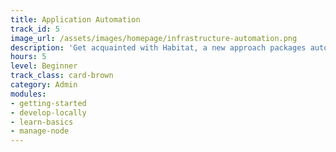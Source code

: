 ```yaml
---
title: Application Automation
track_id: 5
image_url: /assets/images/homepage/infrastructure-automation.png
description: 'Get acquainted with Habitat, a new approach packages automation with the application. With Habitat, the applications you build behave consistently no matter where you run them—bare metal, VMs, containers and PaaS.'
hours: 5
level: Beginner
track_class: card-brown
category: Admin
modules:
- getting-started
- develop-locally
- learn-basics
- manage-node
---
```

